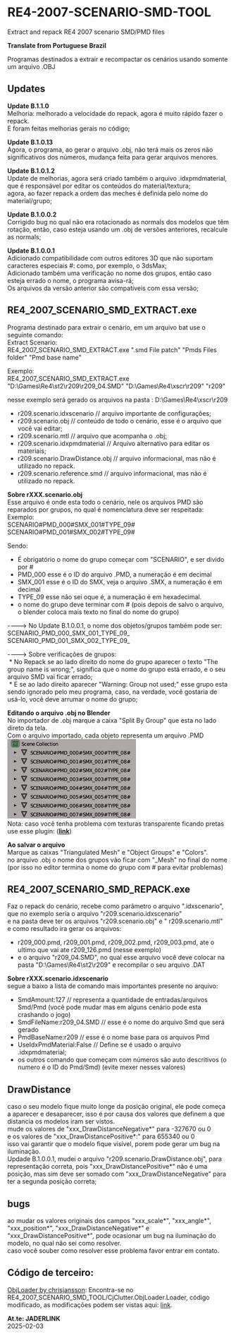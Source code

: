 # RE4-2007-SCENARIO-SMD-TOOL
Extract and repack RE4 2007 scenario SMD/PMD files

**Translate from Portuguese Brazil**

Programas destinados a extrair e recompactar os cenários usando somente um arquivo .OBJ

## Updates

**Update B.1.1.0**
<br> Melhoria: melhorado a velocidade do repack, agora é muito rápido fazer o repack.
<br> E foram feitas melhorias gerais no código;

**Update B.1.0.13**
<br>Agora, o programa, ao gerar o arquivo .obj, não terá mais os zeros não significativos dos números, mudança feita para gerar arquivos menores.

**Update B.1.0.1.2**
<br>Update de melhorias, agora será criado também o arquivo .idxpmdmaterial, que é responsável por editar os conteúdos do material/textura;
<br>agora, ao fazer repack a ordem das meches é definida pelo nome do material/grupo;

**Update B.1.0.0.2**
<br>Corrigido bug no qual não era rotacionado as normals dos modelos que têm rotação,
então, caso esteja usando um .obj de versões anteriores, recalcule as normals;

**Update B.1.0.0.1**
<br>Adicionado compatibilidade com outros editores 3D que não suportam caracteres especiais #: como, por exemplo, o 3dsMax;
<br> Adicionado também uma verificação no nome dos grupos, então caso esteja errado o nome, o programa avisa-rá;
<br> Os arquivos da versão anterior são compatíveis com essa versão;

 ## RE4_2007_SCENARIO_SMD_EXTRACT.exe

Programa destinado para extrair o cenário, em um arquivo bat use o seguinte comando:
<br>Extract Scenario:
<br>RE4_2007_SCENARIO_SMD_EXTRACT.exe ".smd File patch" "Pmds Files folder" "Pmd base name"

Exemplo:
<br>RE4_2007_SCENARIO_SMD_EXTRACT.exe "D:\Games\Re4\st2\r209\r209_04.SMD" "D:\Games\Re4\xscr\r209" "r209"

nesse exemplo será gerado os arquivos na pasta : D:\Games\Re4\xscr\r209

* r209.scenario.idxscenario  // arquivo importante de configurações;
* r209.scenario.obj // conteúdo de todo o cenário, esse é o arquivo que você vai editar;
* r209.scenario.mtl // arquivo que acompanha o .obj;
* r209.scenario.idxpmdmaterial // Arquivo alternativo para editar os materiais;
* r209.scenario.DrawDistance.obj // arquivo informacional, mas não é utilizado no repack.
* r209.scenario.reference.smd // arquivo informacional, mas não é utilizado no repack.

**Sobre rXXX.scenario.obj**
<br>Esse arquivo é onde esta todo o cenário, nele os arquivos PMD são reparados por grupos, no qual é nomenclatura deve ser respeitada:
<br> Exemplo:
<br> SCENARIO#PMD_000#SMX_001#TYPE_09#
<br> SCENARIO#PMD_001#SMX_002#TYPE_09#

Sendo:
* É obrigatório o nome do grupo começar com "SCENARIO", e ser divido por #
* PMD_000 esse é o ID do arquivo .PMD, a numeração é em decimal
* SMX_001 esse é o ID do SMX, veja o arquivo .SMX,  a numeração é em decimal
* TYPE_09 esse não sei oque é, a numeração é em hexadecimal.
* o nome do grupo deve terminar com # (pois depois de salvo o arquivo, o blender coloca mais texto no final do nome do grupo)

----> No Update B.1.0.0.1, o nome dos objetos/grupos também pode ser:
<br> SCENARIO\_PMD\_000\_SMX\_001\_TYPE\_09\_
<br> SCENARIO\_PMD\_001\_SMX\_002\_TYPE\_09\_

 ----> Sobre verificações de grupos:
<br> * No Repack se ao lado direito do nome do grupo aparecer o texto "The group name is wrong;", significa que o nome do grupo está errado, e o seu arquivo SMD vai ficar errado;
<br> * E se ao lado direito aparecer "Warning: Group not used;" esse grupo esta sendo ignorado pelo meu programa, caso, na verdade, você gostaria de usá-lo, você deve arrumar o nome do grupo;

**Editando o arquivo .obj no Blender**
<br>No importador de .obj marque a caixa "Split By Group" que esta no lado direto da tela.
<br>Com o arquivo importado, cada objeto representa um arquivo .PMD
<br>![Groups](Groups.png)
<br>Nota: caso você tenha problema com texturas transparente ficando pretas use esse plugin: (**[link](https://github.com/JADERLINK/Blender_Transparency_Fix_Plugin)**) 

**Ao salvar o arquivo**
<br>Marque as caixas "Triangulated Mesh" e "Object Groups" e "Colors".
<br> no arquivo .obj o nome dos grupos vão ficar com "_Mesh" no final do nome (por isso no editor termina o nome do grupo com # para evitar problemas)

## RE4_2007_SCENARIO_SMD_REPACK.exe
Faz o repack do cenário, recebe como parâmetro o arquivo ".idxscenario", 
<br>que no exemplo seria o arquivo "r209.scenario.idxscenario"
<br>e na pasta deve ter os arquivos "r209.scenario.obj" e " r209.scenario.mtl"
<br> e como resultado ira gerar os arquivos:
* r209_000.pmd, r209_001.pmd, r209_002.pmd, r209_003.pmd, ate o ultimo que vai ate r209_126.pmd (nesse exemplo)
* e o arquivo "r209_04.SMD", no qual esse arquivo você deve colocar na pasta "D:\Games\Re4\st2\r209" e recompilar o seu arquivo .DAT


**Sobre rXXX.scenario.idxscenario**
<br>segue a baixo a lista de comando mais importantes presente no arquivo:

* SmdAmount:127 // representa a quantidade de entradas/arquivos Smd/Pmd (você pode mudar mas em alguns cenário pode esta crashando o jogo)
* SmdFileName:r209_04.SMD // esse é o nome do arquivo Smd que será gerado
* PmdBaseName:r209 // esse é o nome base para os arquivos Pmd
* UseIdxPmdMaterial:False // Define se é usado o arquivo .idxpmdmaterial;
* os outros comando que começam com números são auto descritivos (o numero é o ID do Pmd/Smd) (evite mexer nesses valores)

## DrawDistance
caso o seu modelo fique muito longe da posição original, ele pode começa a aparecer e desaparecer, isso é por causa dos valores que definem a que distancia os modelos iram ser vistos.
<br> mude os valores de "xxx_DrawDistanceNegative*" para -327670 ou 0
<br> e os valores de "xxx_DrawDistancePositive*:" para 655340 ou 0
<br> isso vai garantir que o modelo fique visível, porem pode gerar um bug na iluminação.
<br> Updade B.1.0.0.1, mudei o arquivo "r209.scenario.DrawDistance.obj", para representação correta, pois "xxx_DrawDistancePositive*" não é uma posição, mas sim deve ser somado com "xxx_DrawDistanceNegative" para ter a segunda posição correta;


## bugs
ao mudar os valores originais dos campos "xxx_scale*", "xxx_angle*", "xxx_position*", "xxx_DrawDistanceNegative*" e "xxx_DrawDistancePositive*", pode ocasionar um bug na iluminação do modelo, no qual não sei como resolver.
<br> caso você souber como resolver esse problema favor entrar em contato.

## Código de terceiro:

[ObjLoader by chrisjansson](https://github.com/chrisjansson/ObjLoader):
Encontra-se no RE4_2007_SCENARIO_SMD_TOOL/CjClutter.ObjLoader.Loader, código modificado, as modificações podem ser vistas aqui: [link](https://github.com/JADERLINK/ObjLoader).

**At.te: JADERLINK**
<br>2025-02-03
